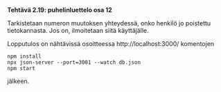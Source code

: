 **Tehtävä 2.19: puhelinluettelo osa 12**

Tarkistetaan numeron muutoksen yhteydessä, onko henkilö jo poistettu tietokannasta. Jos on, ilmoitetaan siitä käyttäjälle. 

Lopputulos on nähtävissä osoitteessa http://localhost:3000/ komentojen

    npm install
    npx json-server --port=3001 --watch db.json
    npm start
    
jälkeen.

